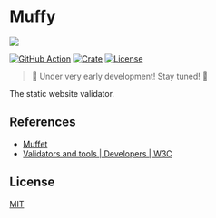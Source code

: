 # Muffy

![](https://raviqqe.s3.amazonaws.com/muffin/cute-icon-wide.png)

[![GitHub Action](https://img.shields.io/github/actions/workflow/status/raviqqe/muffy/test.yaml?branch=main&style=flat-square)](https://github.com/raviqqe/muffy/actions)
[![Crate](https://img.shields.io/crates/v/muffy.svg?style=flat-square)](https://crates.io/crates/muffy)
[![License](https://img.shields.io/github/license/raviqqe/muffy.svg?style=flat-square)](https://github.com/raviqqe/muffy/blob/main/LICENSE)

> 🚧 Under very early development! Stay tuned! 🚧

The static website validator.

## References

- [Muffet](https://github.com/raviqqe/muffet)
- [Validators and tools | Developers | W3C](https://www.w3.org/developers/tools/)

## License

[MIT](https://github.com/raviqqe/muffy/blob/main/LICENSE)

